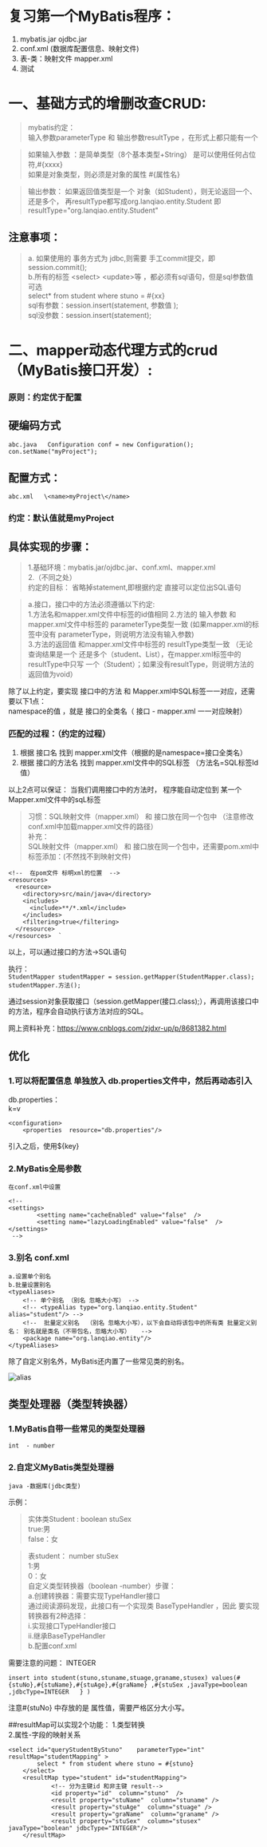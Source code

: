 # 复习第一个MyBatis程序：
1. mybatis.jar   ojdbc.jar  
2. conf.xml (数据库配置信息、映射文件)  
3. 表-类：映射文件  mapper.xml  
4. 测试


# 一、基础方式的增删改查CRUD:
> mybatis约定：  
输入参数parameterType 和 输出参数resultType ，在形式上都只能有一个


> 如果输入参数 ：是简单类型（8个基本类型+String） 是可以使用任何占位符,#{xxxx}  
如果是对象类型，则必须是对象的属性 #{属性名}

> 输出参数：  如果返回值类型是一个 对象（如Student），则无论返回一个、还是多个，
再resultType都写成org.lanqiao.entity.Student
即 resultType="org.lanqiao.entity.Student"



## 注意事项：
> a. 如果使用的 事务方式为 jdbc,则需要 手工commit提交，即session.commit();  
b.所有的标签 \<select> \<update>等 ，都必须有sql语句，但是sql参数值可选  
select* from student  where stuno = #{xx}  
sql有参数：session.insert(statement, 参数值 );  
sql没参数：session.insert(statement);



# 二、mapper动态代理方式的crud （MyBatis接口开发）:
### 原则：约定优于配置

## 硬编码方式
`abc.java  
Configuration conf = new Configuration();  
con.setName("myProject");`
## 配置方式：
`abc.xml  
\<name>myProject\</name>`

### 约定：默认值就是myProject


## 具体实现的步骤：
> 1.基础环境：mybatis.jar/ojdbc.jar、conf.xml、mapper.xml  
2.（不同之处）  
约定的目标： 省略掉statement,即根据约定 直接可以定位出SQL语句

>a.接口，接口中的方法必须遵循以下约定:  
1.方法名和mapper.xml文件中标签的id值相同
2.方法的 输入参数 和mapper.xml文件中标签的 parameterType类型一致 (如果mapper.xml的标签中没有 parameterType，则说明方法没有输入参数)  
3.方法的返回值  和mapper.xml文件中标签的 resultType类型一致 （无论查询结果是一个 还是多个（student、List<Student>），在mapper.xml标签中的resultType中只写 一个（Student）；如果没有resultType，则说明方法的返回值为void）  

除了以上约定，要实现 接口中的方法  和  Mapper.xml中SQL标签一一对应，还需要以下1点：  
namespace的值 ，就是  接口的全类名（ 接口 - mapper.xml 一一对应映射）


### 匹配的过程：（约定的过程）
1. 根据 接口名 找到 mapper.xml文件（根据的是namespace=接口全类名）  
2. 根据 接口的方法名 找到 mapper.xml文件中的SQL标签 （方法名=SQL标签Id值）

以上2点可以保证： 当我们调用接口中的方法时，
程序能自动定位到 某一个Mapper.xml文件中的sqL标签


> 习惯：SQL映射文件（mapper.xml） 和 接口放在同一个包中 （注意修改conf.xml中加载mapper.xml文件的路径）  
补充：  
SQL映射文件（mapper.xml） 和 接口放在同一个包中，还需要pom.xml中<build>标签添加：(不然找不到映射文件)

    <!--  在pom文件 标明xml的位置  -->
    <resources>
      <resource>
        <directory>src/main/java</directory>  
        <includes>  
          <include>**/*.xml</include>  
        </includes>  
        <filtering>true</filtering>  
      </resource>  
    </resources>  `

以上，可以通过接口的方法->SQL语句

执行：  
`StudentMapper studentMapper = session.getMapper(StudentMapper.class);
studentMapper.方法(); `

通过session对象获取接口（session.getMapper(接口.class);），再调用该接口中的方法，程序会自动执行该方法对应的SQL。  


网上资料补充：https://www.cnblogs.com/zjdxr-up/p/8681382.html


## 优化
### 1.可以将配置信息 单独放入 db.properties文件中，然后再动态引入

db.properties：  
k=v

    <configuration>
	    <properties  resource="db.properties"/>
引入之后，使用${key}

### 2.MyBatis全局参数
    在conf.xml中设置

    <!--   
    <settings>  
            <setting name="cacheEnabled" value="false"  />  
            <setting name="lazyLoadingEnabled" value="false"  />  
    </settings>  
     -->

### 3.别名 conf.xml
    a.设置单个别名  
    b.批量设置别名
	<typeAliases>  
		<!-- 单个别名 （别名 忽略大小写） -->  
		<!-- <typeAlias type="org.lanqiao.entity.Student" alias="student"/> -->  
		<!--  批量定义别名  （别名 忽略大小写），以下会自动将该包中的所有类 批量定义别名： 别名就是类名（不带包名，忽略大小写）   -->  
		<package name="org.lanqiao.entity"/>  
	</typeAliases>  

除了自定义别名外，MyBatis还内置了一些常见类的别名。

![alias](MyBatis内置别名.png)

## 类型处理器（类型转换器）
### 1.MyBatis自带一些常见的类型处理器
    int  - number

### 2.自定义MyBatis类型处理器
	java -数据库(jdbc类型)  
示例：  
>实体类Student :  boolean   stuSex  	  
true:男  
false：女  

>表student：	number  stuSex  
1:男  
0：女  
自定义类型转换器（boolean -number）步骤：   
a.创建转换器：需要实现TypeHandler接口  
通过阅读源码发现，此接口有一个实现类 BaseTypeHandler ，因此 要实现转换器有2种选择：  
i.实现接口TypeHandler接口  
ii.继承BaseTypeHandler  
b.配置conf.xml  

需要注意的问题：  INTEGER  

    insert into student(stuno,stuname,stuage,graname,stusex) values(#{stuNo},#{stuName},#{stuAge},#{graName} ,#{stuSex ,javaType=boolean  ,jdbcType=INTEGER   } )  

注意#{stuNo} 中存放的是 属性值，需要严格区分大小写。  



##resultMap可以实现2个功能：
1.类型转换  
2.属性-字段的映射关系

    <select id="queryStudentByStuno" 	parameterType="int"  	resultMap="studentMapping" >  
            select * from student where stuno = #{stuno}  
        </select>
        <resultMap type="student" id="studentMapping">  
                <!-- 分为主键id 和非主键 result-->  
                <id property="id"  column="stuno"  />  
                <result property="stuName"  column="stuname" />  
                <result property="stuAge"  column="stuage" />  
                <result property="graName"  column="graname" />  
                <result property="stuSex"  column="stusex"  javaType="boolean" jdbcType="INTEGER"/>
        </resultMap>













	
	
